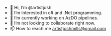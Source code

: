 - 👋 Hi, I’m @artistjosh
- 👀 I’m interested in c# and .Net programming.
- 🌱 I’m currently working on AzDO pipelines.
- 💞️ I’m not looking to collaborate right now.
- 📫 How to reach me artistjoshmills@gmail.com

<!---
artistjosh/artistjosh is a ✨ special ✨ repository because its `README.md` (this file) appears on your GitHub profile.
You can click the Preview link to take a look at your changes.
--->
